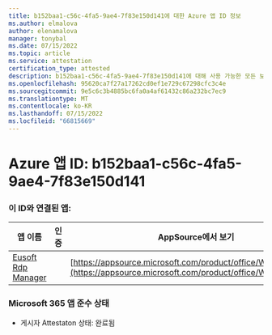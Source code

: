 ```yaml
---
title: b152baa1-c56c-4fa5-9ae4-7f83e150d141에 대한 Azure 앱 ID 정보
ms.author: elmalova
author: elenamalova
manager: tonybal
ms.date: 07/15/2022
ms.topic: article
ms.service: attestation
certification_type: attested
description: b152baa1-c56c-4fa5-9ae4-7f83e150d141에 대해 사용 가능한 모든 보안 및 규정 준수 정보입니다.
ms.openlocfilehash: 95620ca7f27a17262cd0ef1e729c67298cfc3c4e
ms.sourcegitcommit: 9e5c6c3b4885bc6fa0a4af61432c86a232bc7ec9
ms.translationtype: MT
ms.contentlocale: ko-KR
ms.lasthandoff: 07/15/2022
ms.locfileid: "66815669"
---
```

# <a name="azure-app-id-b152baa1-c56c-4fa5-9ae4-7f83e150d141"></a>Azure 앱 ID: b152baa1-c56c-4fa5-9ae4-7f83e150d141


### <a name="apps-associated-with-this-id"></a>이 ID와 연결된 앱:
| **앱 이름** | **인증** | **AppSource에서 보기** |
|--------------|---------------|-----------------------|
| [Eusoft Rdp Manager](../forward/WA200004321.md) |  | [https://appsource.microsoft.com/product/office/WA200004321](https://appsource.microsoft.com/product/office/WA200004321) |

### <a name="microsoft-365-app-compliance-status"></a>Microsoft 365 앱 준수 상태
- 게시자 Attestaton 상태: 완료됨
